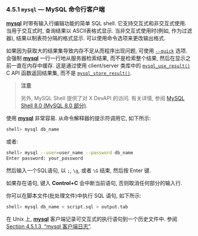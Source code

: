 ### 4.5.1 `mysql` — MySQL 命令行客户端

[**mysql**](https://dev.mysql.com/doc/refman/8.0/en/mysql.html) 时带有输入行编辑功能的简单 SQL shell. 它支持交互式和非交互式使用. 当用于交互式时, 查询结果以 ASCII表格式显示. 当非交互式使用时(例如, 作为过滤器), 结果以制表符分隔的格式显示. 可以使用命令选项来更改输出格式.

如果因为获取大的结果集导致内存不足从而程序出现问题, 可使用 [`--quick`](https://dev.mysql.com/doc/refman/8.0/en/mysql-command-options.html#option_mysql_quick) 选项. 会强制 [**mysql**](https://dev.mysql.com/doc/refman/8.0/en/mysql.html) 一行一行地从服务器检索结果, 而不是检索整个结果, 然后在显示之前一直在内存中缓存. 这是通过使用 client/server 类库中的 [`mysql_use_result()`](https://dev.mysql.com/doc/refman/8.0/en/mysql-use-result.html) C API 函数返回结果集, 而不是 [`mysql_store_result()`](https://dev.mysql.com/doc/refman/8.0/en/mysql-store-result.html).

> **注意**
>
> 另外, MySQL Shell 提供了对 X DevAPI 的访问. 有关详情, 参阅 [MySQL Shell 8.0 (MySQL 8.0 部分)](https://dev.mysql.com/doc/mysql-shell/8.0/en/).

使用 [**mysql**](https://dev.mysql.com/doc/refman/8.0/en/mysql.html) 非常容易. 从命令解释器的提示符调用它, 如下所示:

```bash
shell> mysql db_name
```

或者:

```bash
shell> mysql --user=user_name --password db_name
Enter password: your_password
```

然后输入一个SQL语句, 以 `;`, `\g`, 或者 `\G` 结束, 然后按 Enter 键.

如果存在语句, 键入 **Control+C** 会中断当前语句, 否则取消任何部分的输入行.

你可以在脚本文件(批处理文件)中执行 SQL 语句, 如下所示:

```bash
shell> mysql db_name < script.sql > output.tab
```

在 Unix 上, [**mysql**](https://dev.mysql.com/doc/refman/8.0/en/mysql.html) 客户端记录可交互式的执行语句到一个历史文件中. 参阅 [Section 4.5.1.3, “mysql 客户端日志”](https://dev.mysql.com/doc/refman/8.0/en/mysql-logging.html).